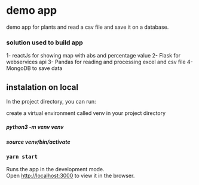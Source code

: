 # demo app

demo app for plants and read a csv file and save it on a database.


### solution used to build app
 1- reactJs for showing map with abs and percentage value
 2- Flask for webservices api
 3- Pandas for reading and processing excel and csv file
 4- MongoDB to save data
 
## instalation on local

In the project directory, you can run:

create a virtual environment called venv in your project directory
##### python3 -m venv venv
##### source venv/bin/activate




### `yarn start`

Runs the app in the development mode.\
Open [http://localhost:3000](http://localhost:3000) to view it in the browser.

